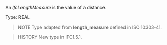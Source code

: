 An _IfcLengthMeasure_ is the value of a distance.

<!-- end of short definition -->


Type: REAL

> NOTE Type adapted from **length_measure** defined in ISO 10303-41.

> HISTORY New type in IFC1.5.1.
